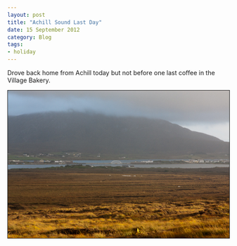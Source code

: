 ```yaml
---
layout: post
title: "Achill Sound Last Day"
date: 15 September 2012
category: Blog
tags:
- holiday
---
```


<p>Drove back home from Achill today but not before one last coffee in the Village Bakery. </p>


<div style="width:image width px; font-size:80%; text-align:center;" align="center"><img src="/images/2012/Achill%20Island%20sml/40D_6783.jpg " width="600px" border="1"/></div>

